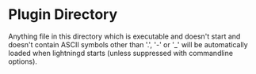 # Plugin Directory

Anything file in this directory which is executable and doesn't start
and doesn't contain ASCII symbols other than '.', '-' or '_' will be
automatically loaded when lightningd starts (unless suppressed with
commandline options).
